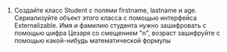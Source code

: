 1. Создайте класс Student с полями firstname, lastname и age.
   Сериализуйте объект этого класса с помощью интерфейса Externalizable.
   Имя и фамилию студента нужно зашифровать с помощью шифра Цезаря со смещением "n",
   возраст зашифруйте с помощью какой-нибудь математической формулы
